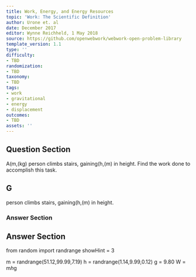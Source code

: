 ```yaml
---
title: Work, Energy, and Energy Resources
topic: 'Work: The Scientific Definition'
author: Urone et. al
date: December 2017
editor: Wynne Reichheld, 1 May 2018
source: https://github.com/openwebwork/webwork-open-problem-library
template_version: 1.1
type: ''
difficulty:
- TBD
randomization:
- TBD
taxonomy:
- TBD
tags:
- work
- gravitational
- energy
- displacement
outcomes:
- TBD
assets: ''
---
```


## Question Section 

A(m,(kg) person climbs stairs, gaining(h,(m) in height. 
Find the work done to accomplish this task.

## G
person climbs stairs, gaining(h,(m) in height. 
### Answer Section


## Answer Section

from random import randrange
showHint = 3

m = randrange(51.12,99.99,7.19)
h = randrange(1.14,9.99,0.12)
g = 9.80
W = m*h*g